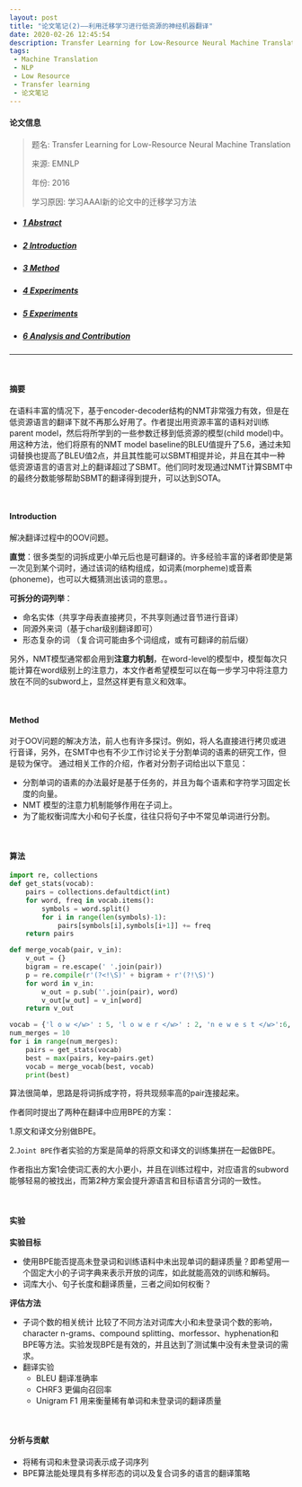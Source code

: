 ```yaml
---
layout: post
title: "论文笔记(2)——利用迁移学习进行低资源的神经机器翻译"
date: 2020-02-26 12:45:54
description: Transfer Learning for Low-Resource Neural Machine Translation
tags: 
 - Machine Translation
 - NLP
 - Low Resource
 - Transfer learning
 - 论文笔记
---
```




#### 论文信息

> 题名: Transfer Learning for Low-Resource Neural Machine Translation
>
> 来源: EMNLP
>
> 年份: 2016
>
> 学习原因: 学习AAAI新的论文中的迁移学习方法

* ##### [1 Abstract](#1)

* ##### [2 Introduction](#2)

* ##### [3 Method](#3)

* ##### [4 Experiments](#4)

* ##### [5 Experiments](#5)

* ##### [6 Analysis and Contribution](#6)

---

<br>

<h4 id='1'>摘要</h4>

在语料丰富的情况下，基于encoder-decoder结构的NMT非常强力有效，但是在低资源语言的翻译下就不再那么好用了。作者提出用资源丰富的语料对训练parent model，然后将所学到的一些参数迁移到低资源的模型(child model)中。用这种方法，他们将原有的NMT model baseline的BLEU值提升了5.6，通过未知词替换也提高了BLEU值2点，并且其性能可以SBMT相提并论，并且在其中一种低资源语言的语言对上的翻译超过了SBMT。他们同时发现通过NMT计算SBMT中的最终分数能够帮助SBMT的翻译得到提升，可以达到SOTA。

<br>

<h4 id='2'>Introduction</h4>

解决翻译过程中的OOV问题。

**直觉**：很多类型的词拆成更小单元后也是可翻译的。许多经验丰富的译者即使是第一次见到某个词时，通过该词的结构组成，如词素(morpheme)或音素(phoneme)，也可以大概猜测出该词的意思。。

**可拆分的词列举**：

- 命名实体（共享字母表直接拷贝，不共享则通过音节进行音译）
- 同源外来词（基于char级别翻译即可）
- 形态复杂的词 （复合词可能由多个词组成，或有可翻译的前后缀）

另外，NMT模型通常都会用到**注意力机制**，在word-level的模型中，模型每次只能计算在word级别上的注意力，本文作者希望模型可以在每一步学习中将注意力放在不同的subword上，显然这样更有意义和效率。

<br>

<h4 id='3'>Method</h4>

对于OOV问题的解决方法，前人也有许多探讨。例如，将人名直接进行拷贝或进行音译，另外，在SMT中也有不少工作讨论关于分割单词的语素的研究工作，但是较为保守。
通过相关工作的介绍，作者对分割子词给出以下意见：

- 分割单词的语素的办法最好是基于任务的，并且为每个语素和字符学习固定长度的向量。
- NMT 模型的注意力机制能够作用在子词上。
- 为了能权衡词库大小和句子长度，往往只将句子中不常见单词进行分割。

<br>

<h4 id='4'>算法</h4>

```python
import re, collections
def get_stats(vocab):
    pairs = collections.defaultdict(int)
    for word, freq in vocab.items():
        symbols = word.split()
        for i in range(len(symbols)-1):
            pairs[symbols[i],symbols[i+1]] += freq
    return pairs

def merge_vocab(pair, v_in):
    v_out = {}
    bigram = re.escape(' '.join(pair))
    p = re.compile(r'(?<!\S)' + bigram + r'(?!\S)')
    for word in v_in:
        w_out = p.sub(''.join(pair), word)
        v_out[w_out] = v_in[word]
    return v_out

vocab = {'l o w </w>' : 5, 'l o w e r </w>' : 2, 'n e w e s t </w>':6,'w i d e s t </w>':3}
num_merges = 10
for i in range(num_merges):
    pairs = get_stats(vocab)
    best = max(pairs, key=pairs.get)
    vocab = merge_vocab(best, vocab)
    print(best)
```

算法很简单，思路是将词拆成字符，将共现频率高的pair连接起来。

作者同时提出了两种在翻译中应用BPE的方案：

1.原文和译文分别做BPE。

2.`Joint BPE`作者实验的方案是简单的将原文和译文的训练集拼在一起做BPE。

作者指出方案1会使词汇表的大小更小，并且在训练过程中，对应语言的subword能够轻易的被找出，而第2种方案会提升源语言和目标语言分词的一致性。

<br>

<h4 id='5'>实验</h4>

**实验目标**

- 使用BPE能否提高未登录词和训练语料中未出现单词的翻译质量？即希望用一个固定大小的子词字典来表示开放的词库，如此就能高效的训练和解码。
- 词库大小、句子长度和翻译质量，三者之间如何权衡？

**评估方法**

- 子词个数的相关统计 
  比较了不同方法对词库大小和未登录词个数的影响，character n-grams、compound splitting、morfessor、hyphenation和BPE等方法。实验发现BPE是有效的，并且达到了测试集中没有未登录词的需求。
- 翻译实验
  - BLEU 翻译准确率
  - CHRF3 更偏向召回率
  - Unigram F1 用来衡量稀有单词和未登录词的翻译质量

<br>

<h4 id='6'>分析与贡献</h4>

- 将稀有词和未登录词表示成子词序列
- BPE算法能处理具有多样形态的词以及复合词多的语言的翻译策略
  